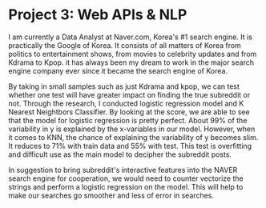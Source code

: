# Project 3: Web APIs & NLP


I am currently a Data Analyst at Naver.com, Korea's #1 search engine. It is practically the Google of Korea. It consists of all matters of Korea from politics to entertainment shows, from movies to celebrity updates and from Kdrama to Kpop. it has always been my dream to work in the major search engine company ever since it became the search engine of Korea. 

By taking in small samples such as just Kdrama and kpop, we can test whether one test will have greater impact on finding the true subreddit or not. Through the research, I conducted logistic regression model and K Nearest Neightbors Classifier. By looking at the score, we are able to see that the model for logistic regression is pretty perfect. About 99% of the variability in y is explained by the x-variables in our model. However, when it comes to KNN, the chance of explaining the variability of y becomes slim. It reduces to 71% with train data and 55% with test. This test is overfitting and difficult use as the main model to decipher the subreddit posts. 

In suggestion to bring subreddit's interactive features into the NAVER search engine for cooperation, we would need to counter vectorize the strings and perform a logistic regression on the model. This will help to make our searches go smoother and less of error in searches.
